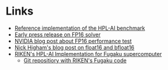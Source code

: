 
Links
=====

- [Reference implementation of the HPL-AI benchmark](https://bitbucket.org/icl/hpl-ai)
- [Early press release on FP16 solver](https://www.nextplatform.com/2019/06/17/doing-the-math-the-reality-of-hpc-and-ai-convergence/>)
- [NVIDIA blog post about FP16 performance test](https://blogs.nvidia.com/blog/2019/06/17/hpc-ai-performance-record-summit/)
- [Nick Higham's blog post on float16 and bfloat16](https://nickhigham.wordpress.com/2018/12/03/half-precision-arithmetic-fp16-versus-bfloat16/)
- [RIKEN's HPL-AI Implementation for Fugaku supercomputer](https://www.r-ccs.riken.jp/labs/lpnctrt/projects/hpl-ai/index.html)
    - [Git repositiory with RIKEN's Fugaku code](https://github.com/RIKEN-RCCS/hpl-ai)
